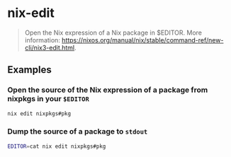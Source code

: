 # nix-edit

> Open the Nix expression of a Nix package in $EDITOR. More information: <https://nixos.org/manual/nix/stable/command-ref/new-cli/nix3-edit.html>.

## Examples

### Open the source of the Nix expression of a package from nixpkgs in your `$EDITOR`

```bash
nix edit nixpkgs#pkg
```

### Dump the source of a package to `stdout`

```bash
EDITOR=cat nix edit nixpkgs#pkg
```
